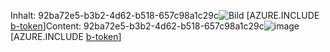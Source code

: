 <span data-ttu-id="00fa3-101">Inhalt: 92ba72e5-b3b2-4d62-b518-657c98a1c29c![Bild](ad67dd27-6fc5-4e5f-8210-711e4f45bda7.png)
[AZURE.INCLUDE [b-token](10ecceaf-cf3a-4df8-8c84-55136872cd4c.md)]</span><span class="sxs-lookup"><span data-stu-id="00fa3-101">Content: 92ba72e5-b3b2-4d62-b518-657c98a1c29c![image](ad67dd27-6fc5-4e5f-8210-711e4f45bda7.png)
[AZURE.INCLUDE [b-token](10ecceaf-cf3a-4df8-8c84-55136872cd4c.md)]</span></span>

